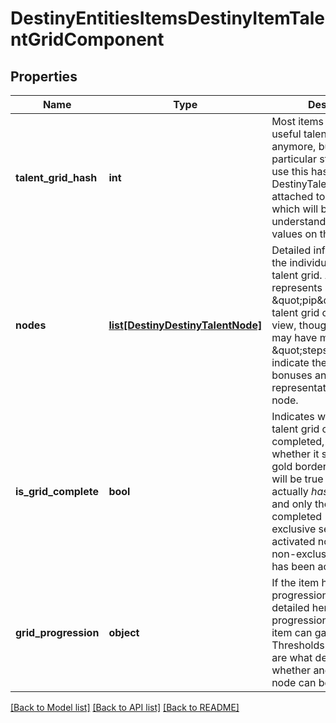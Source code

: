 # DestinyEntitiesItemsDestinyItemTalentGridComponent

## Properties
Name | Type | Description | Notes
------------ | ------------- | ------------- | -------------
**talent_grid_hash** | **int** | Most items don&#39;t have useful talent grids anymore, but Builds in particular still do.  You can use this hash to lookup the DestinyTalentGridDefinition attached to this item, which will be crucial for understanding the node values on the item. | [optional] 
**nodes** | [**list[DestinyDestinyTalentNode]**](DestinyDestinyTalentNode.md) | Detailed information about the individual nodes in the talent grid.  A node represents a single visual \&quot;pip\&quot; in the talent grid or Build detail view, though each node may have multiple \&quot;steps\&quot; which indicate the actual bonuses and visual representation of that node. | [optional] 
**is_grid_complete** | **bool** | Indicates whether the talent grid on this item is completed, and thus whether it should have a gold border around it.  Only will be true if the item actually *has* a talent grid, and only then if it is completed (i.e. every exclusive set has an activated node, and every non-exclusive set node has been activated) | [optional] 
**grid_progression** | **object** | If the item has a progression, it will be detailed here. A progression means that the item can gain experience. Thresholds of experience are what determines whether and when a talent node can be activated. | [optional] 

[[Back to Model list]](../README.md#documentation-for-models) [[Back to API list]](../README.md#documentation-for-api-endpoints) [[Back to README]](../README.md)


